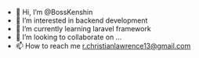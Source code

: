 - 👋 Hi, I’m @BossKenshin
- 👀 I’m interested in backend development
- 🌱 I’m currently learning laravel framework
- 💞️ I’m looking to collaborate on ...
- 📫 How to reach me r.christianlawrence13@gmail.com

<!---
BossKenshin/BossKenshin is a ✨ special ✨ repository because its `README.md` (this file) appears on your GitHub profile.
You can click the Preview link to take a look at your changes.
--->
